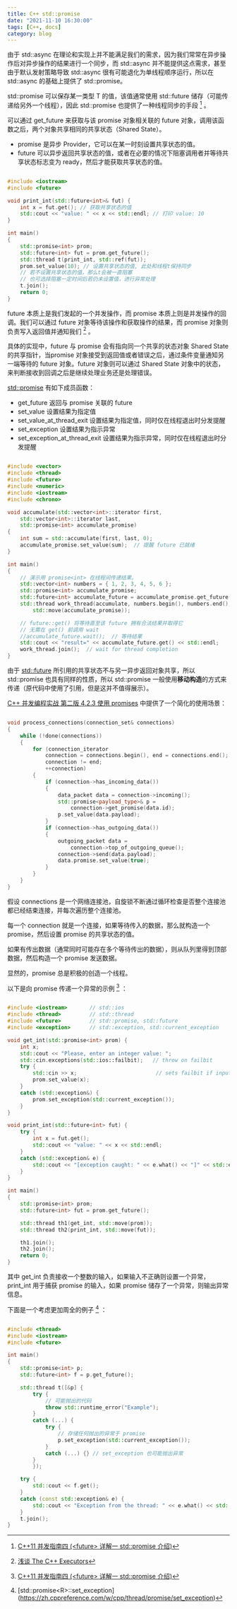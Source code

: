 ```yaml
---
title: C++ std::promise
date: "2021-11-10 16:30:00"
tags: [C++, docs]
category: blog
---
```

由于 std::async 在理论和实现上并不能满足我们的需求，因为我们常常在异步操作后对异步操作的结果进行一个同步，而 std::async 并不能提供这点需求，甚至由于默认发射策略导致 std::async 很有可能退化为单线程顺序运行，所以在 std::async 的基础上提供了 std::promise。

<!-- more -->

std::promise 可以保存某一类型 T 的值，该值通常使用 std::future 储存（可能传递给另外一个线程），因此 std::promise 也提供了一种线程同步的手段 [^1] 。

[^1]: [C++11 并发指南四 (\<future\> 详解一 std::promise 介绍)](https://www.cnblogs.com/haippy/p/3239248.html)

可以通过 get\_future 来获取与该 promise 对象相关联的 future 对象，调用该函数之后，两个对象共享相同的共享状态（Shared State）。

- promise 是异步 Provider，它可以在某一时刻设置共享状态的值。
- future 可以异步返回共享状态的值，或者在必要的情况下阻塞调用者并等待共享状态标志变为 ready，然后才能获取共享状态的值。

```cpp

#include <iostream>
#include <future>

void print_int(std::future<int>& fut) {
    int x = fut.get(); // 获取共享状态的值
    std::cout << "value: " << x << std::endl; // 打印 value: 10
}

int main()
{
    std::promise<int> prom;
    std::future<int> fut = prom.get_future();
    std::thread t(print_int, std::ref(fut));
    prom.set_value(10); // 设置共享状态的值, 此处和线程t保持同步
    // 若不设置共享状态的值，那么t会被一直阻塞
    // 也可选择阻塞一定时间后若仍未设置值，进行异常处理
    t.join();
    return 0;
}

```

future 本质上是我们发起的一个并发操作，而 promise 本质上则是并发操作的回调。我们可以通过 future 对象等待该操作和获取操作的结果，而 promise 对象则负责写入返回值并通知我们 [^2] 。

[^2]: [浅谈 The C++ Executors](https://zhuanlan.zhihu.com/p/395250667)

具体的实现中，future 与 promise 会有指向同一个共享的状态对象 Shared State 的共享指针，当promise 对象接受到返回值或者错误之后，通过条件变量通知另一端等待的 future 对象。future 对象则可以通过 Shared State 对象中的状态，来判断接收到回调之后是继续处理业务还是处理错误。

[std::promise](https://zh.cppreference.com/w/cpp/thread/promise) 有如下成员函数：

- get\_future 返回与 promise 关联的 future
- set\_value 设置结果为指定值
- set\_value\_at\_thread\_exit 设置结果为指定值，同时仅在线程退出时分发提醒
- set\_exception 设置结果为指示异常
- set\_exception\_at\_thread\_exit 设置结果为指示异常，同时仅在线程退出时分发提醒

```cpp

#include <vector>
#include <thread>
#include <future>
#include <numeric>
#include <iostream>
#include <chrono>

void accumulate(std::vector<int>::iterator first,
    std::vector<int>::iterator last,
    std::promise<int> accumulate_promise)
{
    int sum = std::accumulate(first, last, 0);
    accumulate_promise.set_value(sum);  // 提醒 future 已就绪
}

int main()
{
    // 演示用 promise<int> 在线程间传递结果。
    std::vector<int> numbers = { 1, 2, 3, 4, 5, 6 };
    std::promise<int> accumulate_promise;
    std::future<int> accumulate_future = accumulate_promise.get_future();
    std::thread work_thread(accumulate, numbers.begin(), numbers.end(),
        std::move(accumulate_promise));

    // future::get() 将等待直至该 future 拥有合法结果并取得它
    // 无需在 get() 前调用 wait
    //accumulate_future.wait();  // 等待结果
    std::cout << "result=" << accumulate_future.get() << std::endl;
    work_thread.join();  // wait for thread completion
}

```

由于 [std::future](https://zh.cppreference.com/w/cpp/thread/future) 所引用的共享状态不与另一异步返回对象共享，所以 std::promise 也具有同样的性质，所以 std::promise 一般使用**移动构造**的方式来传递（原代码中使用了引用，但是这并不值得展示）。

[C++ 并发编程实战 第二版 4.2.3 使用 promises](https://www.bookstack.cn/read/CPP-Concurrency-In-Action-2ed-2019/content-chapter4-4.2-chinese.md) 中提供了一个简化的使用场景：

```cpp

void process_connections(connection_set& connections)
{
    while (!done(connections))
    {
        for (connection_iterator
            connection = connections.begin(), end = connections.end();
            connection != end;
            ++connection)
        {
            if (connection->has_incoming_data())
            {
                data_packet data = connection->incoming();
                std::promise<payload_type>& p =
                    connection->get_promise(data.id);
                p.set_value(data.payload);
            }
            if (connection->has_outgoing_data())
            {
                outgoing_packet data =
                    connection->top_of_outgoing_queue();
                connection->send(data.payload);
                data.promise.set_value(true);
            }
        }
    }
}

```

假设 connections 是一个网络连接池，自旋锁不断通过循环检查是否整个连接池都已经结束连接，并每次遍历整个连接池。

每一个 connection 就是一个连接，如果等待传入的数据，那么就构造一个 promise，然后设置 promise 的共享状态的值。

如果有传出数据（通常同时可能存在多个等待传出的数据），则从队列里得到顶部数据，然后构造一个 promise 发送数据。

显然的，promise 总是积极的创造一个线程。

以下是向 promise 传递一个异常的示例 [^1] ：

```cpp

#include <iostream>       // std::ios
#include <thread>         // std::thread
#include <future>         // std::promise, std::future
#include <exception>      // std::exception, std::current_exception

void get_int(std::promise<int> prom) {
    int x;
    std::cout << "Please, enter an integer value: ";
    std::cin.exceptions(std::ios::failbit);   // throw on failbit
    try {
        std::cin >> x;                         // sets failbit if input is not int
        prom.set_value(x);
    }
    catch (std::exception&) {
        prom.set_exception(std::current_exception());
    }
}

void print_int(std::future<int> fut) {
    try {
        int x = fut.get();
        std::cout << "value: " << x << std::endl;
    }
    catch (std::exception& e) {
        std::cout << "[exception caught: " << e.what() << "]" << std::endl;
    }
}

int main()
{
    std::promise<int> prom;
    std::future<int> fut = prom.get_future();

    std::thread th1(get_int, std::move(prom));
    std::thread th2(print_int, std::move(fut));

    th1.join();
    th2.join();
    return 0;
}

```

其中 get\_int 负责接收一个整数的输入，如果输入不正确则设置一个异常，print\_int 用于捕获 promise 的输入，如果 promise 储存了一个异常，则输出异常信息。

下面是一个考虑更加周全的例子 [^3] ：

[^3]: [std::promise\<R\>::set_exception]\(https://zh.cppreference.com/w/cpp/thread/promise/set_exception)

```cpp

#include <thread>
#include <iostream>
#include <future>

int main()
{
    std::promise<int> p;
    std::future<int> f = p.get_future();

    std::thread t([&p] {
        try {
            // 可能抛出的代码
            throw std::runtime_error("Example");
        }
        catch (...) {
            try {
                // 存储任何抛出的异常于 promise
                p.set_exception(std::current_exception());
            }
            catch (...) {} // set_exception 也可能抛出异常
        }
        });

    try {
        std::cout << f.get();
    }
    catch (const std::exception& e) {
        std::cout << "Exception from the thread: " << e.what() << std::endl;
    }
    t.join();
}

```

